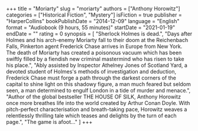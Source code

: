 +++
title = "Moriarty"
slug = "moriarty"
authors = ["Anthony Horowitz"]
categories = ["Historical Fiction", "Mystery"]
isFiction = true
publisher = "HarperCollins"
bookPublishDate = "2014-12-09"
language = "English"
format = "Audiobook (9 hours, 55 minutes)"
startDate = "2021-01-19"
endDate = ""
rating = 0
synopsis = [
  "Sherlock Holmes is dead.",
  "Days after Holmes and his arch-enemy Moriarty fall to their doom at the Reichenbach Falls, Pinkerton agent Frederick Chase arrives in Europe from New York. The death of Moriarty has created a poisonous vacuum which has been swiftly filled by a fiendish new criminal mastermind who has risen to take his place.",
  "Ably assisted by Inspector Athelney Jones of Scotland Yard, a devoted student of Holmes's methods of investigation and deduction, Frederick Chase must forge a path through the darkest corners of the capital to shine light on this shadowy figure, a man much feared but seldom seen, a man determined to engulf London in a tide of murder and menace.",
  "Author of the global bestseller THE HOUSE OF SILK, Anthony Horowitz once more breathes life into the world created by Arthur Conan Doyle. With pitch-perfect characterisation and breath-taking pace, Horowitz weaves a relentlessly thrilling tale which teases and delights by the turn of each page.",
  "The game is afoot..."
]
+++

